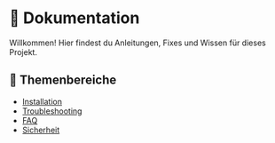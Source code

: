# 📖 Dokumentation

Willkommen! Hier findest du Anleitungen, Fixes und Wissen für dieses Projekt.

## 🔹 Themenbereiche
- [Installation](installation.md)
- [Troubleshooting](troubleshooting.md)
- [FAQ](faq.md)
- [Sicherheit](security.md)
